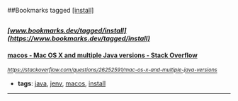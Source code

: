 ##Bookmarks tagged [[install]](https://www.bookmarks.dev?q=[install])

_<sup><sup>[www.bookmarks.dev/tagged/install](https://www.bookmarks.dev/tagged/install)</sup></sup>_
---
#### [macos - Mac OS X and multiple Java versions - Stack Overflow](https://stackoverflow.com/questions/26252591/mac-os-x-and-multiple-java-versions)
_<sup>https://stackoverflow.com/questions/26252591/mac-os-x-and-multiple-java-versions</sup>_

* **tags**: [java](../tagged/java.md), [jenv](../tagged/jenv.md), [macos](../tagged/macos.md), [install](../tagged/install.md)
---
